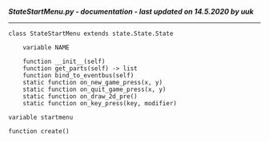 ***StateStartMenu.py - documentation - last updated on 14.5.2020 by uuk***
___

    class StateStartMenu extends state.State.State

        variable NAME

        function __init__(self)
        function get_parts(self) -> list
        function bind_to_eventbus(self)
        static function on_new_game_press(x, y)
        static function on_quit_game_press(x, y)
        static function on_draw_2d_pre()
        static function on_key_press(key, modifier)

    variable startmenu

    function create()